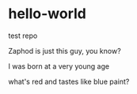 # hello-world
test repo

Zaphod is just this guy, you know? 

I was born at a very young age 

what's red and tastes like blue paint? 

